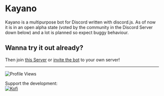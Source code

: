 # Kayano
Kayano is a multipurpose bot for Discord written with discord.js. As of now it is in an open alpha state (voted by the community in the Discord Server down below) and a lot is planned so expect buggy behaviour. 

## Wanna try it out already?
Then join [this Server](https://discord.gg/ngkUdXQZ8P) or [invite the bot](https://discord.com/oauth2/authorize?client_id=878366398269771847&permissions=8&scope=applications.commands%20bot) to your own server!

<hr>

![Profile Views](https://komarev.com/ghpvc/?username=kayano-bot&color=grey&style=flat-square)

Support the development:<br>
[![Kofi](https://img.shields.io/badge/Ko--fi-F16061?style=for-the-badge&logo=ko-fi&logoColor=white)](https://ko-fi.com/pukima)
